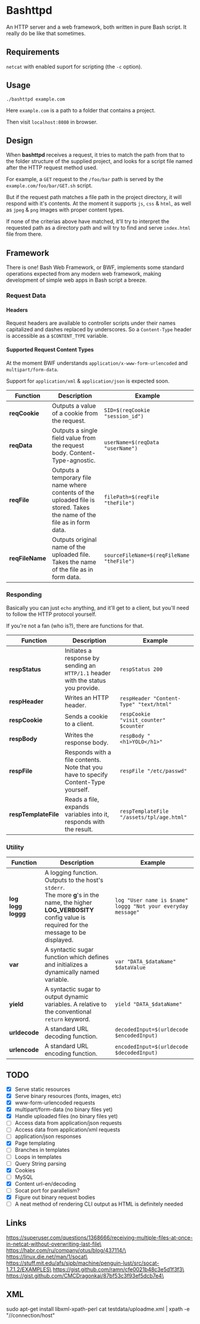 # Bashttpd
An HTTP server and a web framework, both written in pure Bash script. It really do be like that sometimes.

## Requirements
`netcat` with enabled suport for scripting (the `-c` option).

## Usage
`./bashttpd example.com`

Here `example.com` is a path to a folder that contains a project.

Then visit `localhost:8080` in browser.

## Design
When **bashttpd** receives a request, it tries to match the path from that to the folder structure of the supplied project, and looks for a script file named after the HTTP request method used.

For example, a `GET` request to the `/foo/bar` path is served by the `example.com/foo/bar/GET.sh` script.

But if the request path matches a file path in the project directory, it will respond with it's contents. At the moment it supports `js`, `css` & `html`, as well as `jpeg` & `png` images with proper content types.

If none of the criterias above have matched, it'll try to interpret the requested path as a directory path and will try to find and serve `index.html` file from there.

## Framework
There is one! Bash Web Framework, or BWF, implements some standard operations expected from any modern web framework, making development of simple web apps in Bash script a breeze.

### Request Data

#### Headers
Request headers are available to controller scripts under their names capitalized and dashes replaced by underscores. So a `Content-Type` header is accessible as a `$CONTENT_TYPE` variable.

#### Supported Request Content Types
At the moment BWF understands `application/x-www-form-urlencoded` and `multipart/form-data`.

Support for `application/xml` & `application/json` is expected soon.

| Function | Description | Example |
| --- | --- | --- |
| **reqCookie** | Outputs a value of a cookie from the request. |`SID=$(reqCookie "session_id")`|
|**reqData**|Outputs a single field value from the request body. Content-Type-agnostic.|`userName=$(reqData "userName")`|
|**reqFile**|Outputs a temporary file name where contents of the uploaded file is stored. Takes the name of the file as in form data.|`filePath=$(reqFile "theFile")`|
|**reqFileName**|Outputs original name of the uploaded file. Takes the name of the file as in form data.|`sourceFileName=$(reqFileName "theFile")`|

### Responding
Basically you can just `echo` anything, and it'll get to a client, but you'll need to follow the HTTP protocol yourself.

If you're not a fan (who is?), there are functions for that.

| Function | Description | Example |
| --- | --- | --- |
|**respStatus**|Initiates a response by sending an `HTTP/1.1` header with the status you provide.|`respStatus 200`|
|**respHeader**|Writes an HTTP header.|`respHeader "Content-Type" "text/html"`|
|**respCookie**|Sends a cookie to a client.|`respCookie "visit_counter" $counter`|
|**respBody**|Writes the response body.|`respBody "<h1>YOLO</h1>"`|
|**respFile**|Responds with a file contents. Note that you have to specify Content-Type yourself.|`respFile "/etc/passwd"`|
|**respTemplateFile**|Reads a file, expands variables into it, responds with the result.|`respTemplateFile "/assets/tpl/age.html"`|

### Utility
| Function | Description | Example |
| --- | --- | --- |
|**log**<br>**logg**<br>**loggg**|A logging function. Outputs to the host's `stderr`.<br>The more **g**'s in the name, the higher **LOG_VERBOSITY** config value is required for the message to be displayed.|`log "User name is $name"`<br>`loggg "Not your everyday message"`|
|**var**|A syntactic sugar function which defines and initializes a dynamically named variable.|`var "DATA_$dataName" $dataValue`|
|**yield**|A syntactic sugar to output dynamic variables. A relative to the conventional `return` keyword.|`yield "DATA_$dataName"`|
|**urldecode**|A standard URL decoding function.|`decodedInput=$(urldecode $encodedInput)`|
|**urlencode**|A standard URL encoding function.|`encodedInput=$(urldecode $decodedInput)`|


## TODO
* [x] Serve static resources
* [x] Serve binary resources (fonts, images, etc)
* [x] www-form-urlencoded requests
* [x] multipart/form-data (no binary files yet)
* [x] Handle uploaded files (no binary files yet)
* [ ] Access data from application/json requests
* [ ] Access data from application/xml requests
* [ ] application/json responses
* [x] Page templating
* [ ] Branches in templates
* [ ] Loops in templates
* [ ] Query String parsing
* [x] Cookies
* [ ] MySQL
* [x] Content url-en/decoding
* [ ] Socat port for parallelism?
* [x] Figure out binary request bodies
* [ ] A neat method of rendering CLI output as HTML is definitely needed

## Links
https://superuser.com/questions/1368666/receiving-multiple-files-at-once-in-netcat-without-overwriting-last-file\
https://habr.com/ru/company/otus/blog/437114/\
https://linux.die.net/man/1/socat\
https://stuff.mit.edu/afs/sipb/machine/penguin-lust/src/socat-1.7.1.2/EXAMPLES\
https://gist.github.com/ramn/cfe0021b48c3e5d1f3f3\
https://gist.github.com/CMCDragonkai/87bf53c3f93ef5dcb7e4\

## XML
sudo apt-get install libxml-xpath-perl
cat testdata/uploadme.xml | xpath -e "//connection/host"